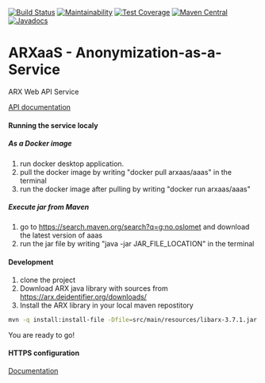 [![Build Status](https://travis-ci.com/oslomet-arx-as-a-service/ARXaaS.svg?branch=master)](https://travis-ci.com/oslomet-arx-as-a-service/ARXaaS)
[![Maintainability](https://api.codeclimate.com/v1/badges/a0aefdc9490c1ec63a5b/maintainability)](https://codeclimate.com/github/oslomet-arx-as-a-service/ARXaaS/maintainability)
[![Test Coverage](https://api.codeclimate.com/v1/badges/a0aefdc9490c1ec63a5b/test_coverage)](https://codeclimate.com/github/oslomet-arx-as-a-service/ARXaaS/test_coverage)
[![Maven Central](https://img.shields.io/maven-central/v/no.oslomet/arxaas.svg?label=Maven%20Central)](https://search.maven.org/search?q=g:%22no.oslomet%22%20AND%20a:%22arxaas%22)
[![Javadocs](http://javadoc.io/badge/no.oslomet/arxaas.svg)](http://javadoc.io/doc/no.oslomet/arxaas)

# ARXaaS - Anonymization-as-a-Service

ARX Web API Service

[API documentation](https://oslomet-arx-as-a-service.github.io/ARXaaS)

#### Running the service localy
##### As a Docker image
1. run docker desktop application.
2. pull the docker image by writing "docker pull arxaas/aaas" in the terminal
3. run the docker image after pulling by writing "docker run arxaas/aaas"

##### Execute jar from Maven
1. go to https://search.maven.org/search?q=g:no.oslomet and download the latest version of aaas
2. run the jar file by writing "java -jar JAR_FILE_LOCATION" in the terminal

#### Development

1. clone the project
2. Download ARX java library with sources from https://arx.deidentifier.org/downloads/
3. Install the ARX library in your local maven repostitory
```bash
mvn -q install:install-file -Dfile=src/main/resources/libarx-3.7.1.jar -DgroupId=org.deidentifier -DartifactId=libarx -Dversion=3.7.1 -Dpackaging=jar
```

You are ready to go!

#### HTTPS configuration

[Documentation](READMEHTTPS.md)
